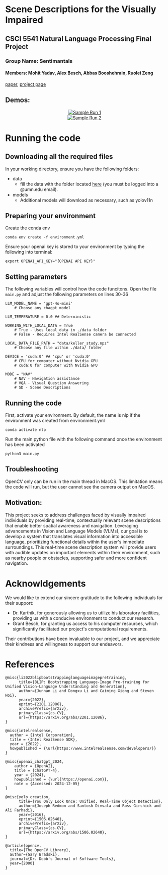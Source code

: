 # Scene Descriptions for the Visually Impaired
## CSCI 5541 Natural Language Processing Final Project
### Group Name: Sentimantals
#### Members: Mohit Yadav, Alex Besch, Abbas Booshehrain, Ruolei Zeng

[paper](https://www.overleaf.com/project/65b17a76caac86c24bbaae5d), [project page](https://mohitydv09.github.io/nlpfinalprojectwebsite/)

## Demos:

<div align="center">
  <a href="https://www.youtube.com/watch?v=bQnBfadSGAU">
    <img src="https://img.youtube.com/vi/bQnBfadSGAU/0.jpg" alt="Sample Run 1">
  </a>
  <br>
  <a href="https://www.youtube.com/watch?v=WyWYLxGRPOcU">
    <img src="https://img.youtube.com/vi/WyWYLxGRPOc/0.jpg" alt="Sample Run 2">
  </a>
</div>


# Running the code
## Downloading all the required files
In your working directory, ensure you have the following folders:
- data
    - fill the data with the folder located [here](https://drive.google.com/drive/folders/1V4nHudH28UQZuzTyz9ETtODgYE5Jx2lJ?usp=sharing) (you must be logged into a @umn.edu email).
- models
    - Additional models will download as necessary, such as yolov11n

## Preparing your environment
Create the conda env
```
conda env create -f environment.yml
```

Ensure your openai key is stored to your environment by typing the following into terminal:
```
export OPENAI_API_KEY="{OPENAI API KEY}"
```

## Setting parameters
The following variables will control how the code funcitons. Open the file `main.py` and adjust the following parameters on lines 30-36

```shell
LLM_MODEL_NAME = 'gpt-4o-mini' 
    # Choose any chagpt model

LLM_TEMPERATURE = 0.0 ## Deterministic

WORKING_WITH_LOCAL_DATA = True 
    # True - Uses local data in ./data folder
    # False - Requires Intel RealSense camera be connected

LOCAL_DATA_FILE_PATH = "data/keller_study.npz" 
    # Choose any file within ./data/ folder

DEVICE = 'cuda:0' ## 'cpu' or 'cuda:0'
    # CPU for computer without Nvidia GPU
    # cuda:0 for computer with Nvidia GPU

MODE = "NAV" 
    # NAV - Navigation assistance
    # VQA - Visual Question Answering
    # SD - Scene Descriptions
```

## Running the code
First, activate your environment. By default, the name is nlp if the environment was created from environment.yml
```
conda activate nlp
```

Run the main python file with the following command once the environment has been activated
```
python3 main.py
```

## Troubleshooting
OpenCV only can be run in the main thread in MacOS. This limitation means the code will run, but the user cannot see the camera output on MacOS.

## Motivation:
This project seeks to address challenges faced by visually impaired individuals by providing real-time, contextually relevant scene descriptions that enable better spatial awareness and navigation. Leveraging advancements in Vision and Language Models (VLMs), our goal is to develop a system that translates visual information into accessible language, prioritizing functional details within the user's immediate surroundings. This real-time scene description system will provide users with audible updates on important elements within their environment, such as nearby people or obstacles, supporting safer and more confident navigation.

# Acknowldgements 
We would like to extend our sincere gratitude to the following individuals for their support:
- Dr. Karthik, for generously allowing us to utilize his laboratory facilities, providing us with a conducive environment to conduct our research.
- Grant Besch, for granting us access to his computer resources, which significantly facilitated our project's computational requirements.

Their contributions have been invaluable to our project, and we appreciate their kindness and willingness to support our endeavors.

# References
```
@misc{li2022blipbootstrappinglanguageimagepretraining,
      title={BLIP: Bootstrapping Language-Image Pre-training for Unified Vision-Language Understanding and Generation}, 
      author={Junnan Li and Dongxu Li and Caiming Xiong and Steven Hoi},
      year={2022},
      eprint={2201.12086},
      archivePrefix={arXiv},
      primaryClass={cs.CV},
      url={https://arxiv.org/abs/2201.12086}, 
}

@misc{intelrealsense,
  author = {Intel Corporation},
  title = {Intel RealSense SDK},
  year = {2022},
  howpublished = {\url{https://www.intelrealsense.com/developers/}}
}

@misc{openai_chatgpt_2024,
    author = {OpenAI},
    title = {ChatGPT-4},
    year = {2024},
    howpublished = {\url{https://openai.com}},
    note = {Accessed: 2024-12-05}
}

@misc{yolo_creation,
      title={You Only Look Once: Unified, Real-Time Object Detection}, 
      author={Joseph Redmon and Santosh Divvala and Ross Girshick and Ali Farhadi},
      year={2016},
      eprint={1506.02640},
      archivePrefix={arXiv},
      primaryClass={cs.CV},
      url={https://arxiv.org/abs/1506.02640}, 
}

@article{opencv,
  title={The OpenCV Library},
  author={Gary Bradski},
  journal={Dr. Dobb's Journal of Software Tools},
  year={2000}
}
```